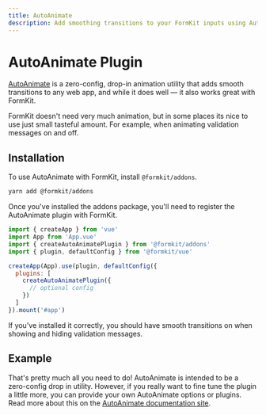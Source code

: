 ```yaml
---
title: AutoAnimate
description: Add smoothing transitions to your FormKit inputs using AutoAnimate.
---
```


# AutoAnimate Plugin

[AutoAnimate](https://auto-animate.formkit.com/) is a zero-config, drop-in animation utility that adds smooth transitions to any web app, and while it does well — it also works great with FormKit.

FormKit doesn't need very much animation, but in some places its nice to use just small tasteful amount. For example, when animating validation messages on and off.

## Installation

To use AutoAnimate with FormKit, install `@formkit/addons`.

<client-only>

```bash
yarn add @formkit/addons
```
</client-only>

Once you've installed the addons package, you'll need to register the AutoAnimate plugin with FormKit.

<client-only>

```js
import { createApp } from 'vue'
import App from 'App.vue'
import { createAutoAnimatePlugin } from '@formkit/addons'
import { plugin, defaultConfig } from '@formkit/vue'

createApp(App).use(plugin, defaultConfig({
  plugins: [
    createAutoAnimatePlugin({
      // optional config
    })
  ]
}).mount('#app')
```
</client-only>

If you've installed it correctly, you should have smooth transitions on when showing and hiding validation messages.

## Example

<example
name="AutoAnimate example"
:file="[
  '/\_content/examples/auto-animate/auto-animate.vue',
  '/\_content/examples/auto-animate/formkit.config.js'
]">
</example>

That's pretty much all you need to do! AutoAnimate is intended to be a zero-config drop in utility. However, if you really want to fine tune the plugin a little more, you can provide your own AutoAnimate options or plugins. Read more about this on the [AutoAnimate documentation site](https://auto-animate.formkit.com/#usage).
